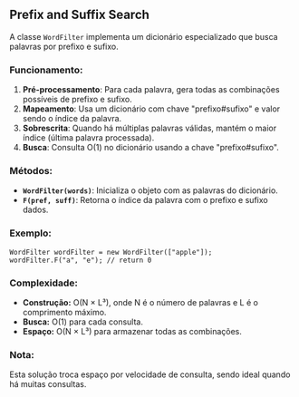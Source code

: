## Prefix and Suffix Search

A classe `WordFilter` implementa um dicionário especializado que busca palavras por prefixo e sufixo.

### Funcionamento:

1. **Pré-processamento**: Para cada palavra, gera todas as combinações possíveis de prefixo e sufixo.
2. **Mapeamento**: Usa um dicionário com chave "prefixo#sufixo" e valor sendo o índice da palavra.
3. **Sobrescrita**: Quando há múltiplas palavras válidas, mantém o maior índice (última palavra processada).
4. **Busca**: Consulta O(1) no dicionário usando a chave "prefixo#sufixo".

### Métodos:

- **`WordFilter(words)`**: Inicializa o objeto com as palavras do dicionário.
- **`F(pref, suff)`**: Retorna o índice da palavra com o prefixo e sufixo dados.

### Exemplo:

```
WordFilter wordFilter = new WordFilter(["apple"]);
wordFilter.F("a", "e"); // return 0
```

### Complexidade:

- **Construção:** O(N × L³), onde N é o número de palavras e L é o comprimento máximo.
- **Busca:** O(1) para cada consulta.
- **Espaço:** O(N × L³) para armazenar todas as combinações.

### Nota:

Esta solução troca espaço por velocidade de consulta, sendo ideal quando há muitas consultas.
